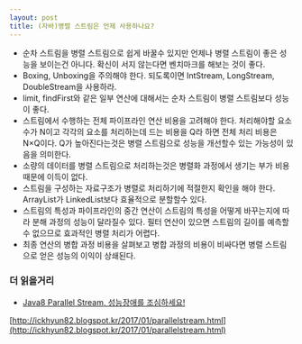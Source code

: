 ```yaml
---
layout: post
title: (자바)병렬 스트림은 언제 사용하나요?
---
```


* 순차 스트림을 병렬 스트림으로 쉽게 바꿀수 있지만 언제나 병렬 스트림이 좋은 성능을 보이는건 아니다. 확신이 서지 않는다면 벤치마크를 해보는 것이 좋다.
* Boxing, Unboxing을 주의해야 한다. 되도록이면 IntStream, LongStream, DoubleStream을 사용하라.
* limit, findFirst와 같은 일부 연산에 대해서는 순차 스트림이 병렬 스트림보다 성능이 좋다.
* 스트림에서 수행하는 전체 파이프라인 연산 비용을 고려해야 한다. 처리해야할 요소수가 N이고 각각의 요소를 처리하는데 드는 비용을 Q라 하면 전체 처리 비용은 N×Q이다. Q가 높아진다는것은 병렬 스트림으로 성능을 개선할수 있는 가능성이 있음을 의미한다.
* 소량의 데이터를 병렬 스트림으로 처리하는것은 병렬화 과정에서 생기는 부가 비용 때문에 이득이 없다. 
* 스트림을 구성하는 자료구조가 병렬로 처리하기에 적절한지 확인을 해야 한다. ArrayList가 LinkedList보다 효율적으로 분할할수 있다.
* 스트림의 특성과 파이프라인의 중간 연산이 스트림의 특성을 어떻게 바꾸는지에 따라 분해 과정의 성능이 달라질수 있다. 필터 연산이 있으면 스트림의 길이를 예측할 수 없으므로 효과적인 병렬 처리가 어렵다.
* 최종 연산의 병합 과정 비용을 살펴보고 병합 과정의 비용이 비싸다면 병렬 스트림으로 얻은 성능의 이익이 상쇄된다.

### 더 읽을거리
* [Java8 Parallel Stream, 성능장애를 조심하세요!](http://tmondev.blog.me/220945933678)

[http://ickhyun82.blogspot.kr/2017/01/parallelstream.html](http://ickhyun82.blogspot.kr/2017/01/parallelstream.html)
